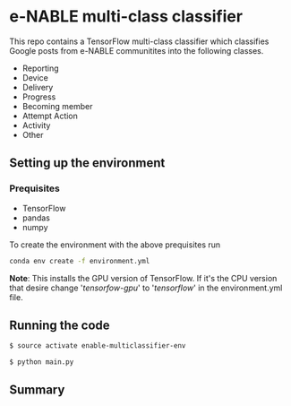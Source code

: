 # e-NABLE multi-class classifier

This repo contains a TensorFlow multi-class classifier which classifies Google posts from e-NABLE communitites into the following classes.
* Reporting
* Device
* Delivery
* Progress
* Becoming member
* Attempt Action
* Activity
* Other

## Setting up the environment

### Prequisites
* TensorFlow
* pandas
* numpy

To create the environment with the above prequisites run
```bash
conda env create -f environment.yml
```

**Note**: This installs the GPU version of TensorFlow. If it's the CPU version that desire change '_tensorfow-gpu_' to '_tensorflow_' in the environment.yml file.

## Running the code

```bash
$ source activate enable-multiclassifier-env

$ python main.py
```

## Summary